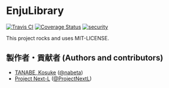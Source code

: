 # EnjuLibrary
[![Travis CI](https://travis-ci.com/next-l/enju_library.svg?branch=1.3)](https://travis-ci.com/next-l/enju_library)
[![Coverage Status](https://coveralls.io/repos/github/next-l/enju_library/badge.svg?branch=1.3)](https://coveralls.io/github/next-l/enju_library?branch=1.3)
[![security](https://hakiri.io/github/next-l/enju_library/1.3.svg)](https://hakiri.io/github/next-l/enju_library/1.3)

This project rocks and uses MIT-LICENSE.

## 製作者・貢献者 (Authors and contributors)
* [TANABE, Kosuke](https://github.com/nabeta) ([@nabeta](https://twitter.com/nabeta))
* [Project Next-L](https://www.next-l.jp) ([@ProjectNextL](https://twitter.com/ProjectNextL))
